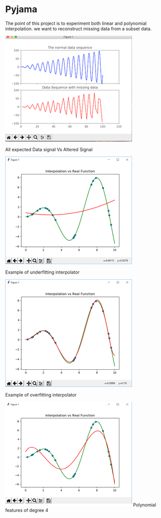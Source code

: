 # Pyjama
The point of this project is to experiment both linear and polynomial interpolation. we want to reconstruct missing data
from a subset data.


![](https://github.com/zeroshell09/Pyjama/blob/master/eda/missing-data_viz.png)

All expected Data signal Vs Altered Signal


![](https://github.com/zeroshell09/Pyjama/blob/master/eda/degree2_underfitting.png)

Example of underfitting interpolator


![](https://github.com/zeroshell09/Pyjama/blob/master/eda/degree7_overfitting.png)

Example of overfitting interpolator


![](https://github.com/zeroshell09/Pyjama/blob/master/eda/degree4.png)
Polynomial features of degree 4